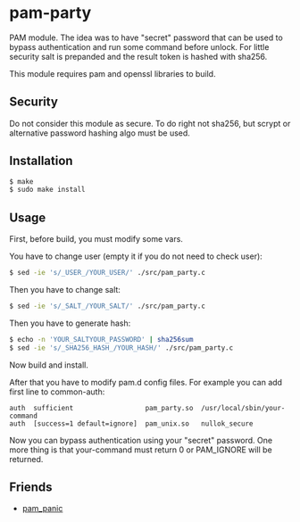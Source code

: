 # pam-party

PAM module. The idea was to have "secret" password that can be used to
bypass authentication and run some command before unlock. For little
security salt is prepanded and the result token is hashed with sha256.

This module requires pam and openssl libraries to build.

## Security

Do not consider this module as secure. To do right not sha256, but scrypt or
alternative password hashing algo must be used.

## Installation
```sh
$ make
$ sudo make install
```

## Usage

First, before build, you must modify some vars.

You have to change user (empty it if you do not need to check user):
```sh
$ sed -ie 's/_USER_/YOUR_USER/' ./src/pam_party.c
```

Then you have to change salt:
```sh
$ sed -ie 's/_SALT_/YOUR_SALT/' ./src/pam_party.c
```

Then you have to generate hash:
```sh
$ echo -n 'YOUR_SALTYOUR_PASSWORD' | sha256sum
$ sed -ie 's/_SHA256_HASH_/YOUR_HASH/' ./src/pam_party.c
```

Now build and install.

After that you have to modify pam.d config files. For example you can add
first line to common-auth:
```text
auth  sufficient                  pam_party.so  /usr/local/sbin/your-command
auth  [success=1 default=ignore]  pam_unix.so   nullok_secure
```

Now you can bypass authentication using your "secret" password. One more thing
is that your-command must return 0 or PAM_IGNORE will be returned.

## Friends
- [pam_panic](https://github.com/pampanic/pam_panic)
